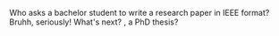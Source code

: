 Who asks a bachelor student to write a research paper in IEEE format? Bruhh, seriously!
What's next? , a PhD thesis?
